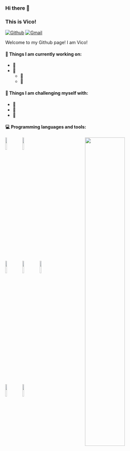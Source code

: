 ### Hi there 👋
### This is Vico!

[![Github](https://img.shields.io/badge/-Github-000?style=flat&logo=Github&logoColor=white)](https://github.com/vicoooo26)
[![Gmail](https://img.shields.io/badge/-Gmail-c14438?style=flat&logo=Gmail&logoColor=white)](mailto:vicochu24826@gmail.com)

Welcome to my Github page! I am Vico!  


#### 🔭 Things I am currently working on:
- 🌱
- 🌱 
	- 🌱 
	- 🌱 

#### :muscle: Things I am challenging myself with:
- 🌱 
- 🌱 
- 🌱 

#### :computer: Programming languages and tools:
<p>
	<img width="50%" align="right" src="https://github-readme-stats.vercel.app/api?username=vicoooo26&show_icons=true&hide_border=true" />

<code><img width="10%" src="https://www.vectorlogo.zone/logos/golang/golang-ar21.svg"></code>
<code><img width="10%" src="https://www.vectorlogo.zone/logos/typescriptlang/typescriptlang-ar21.svg"></code>
<br />
<code><img width="10%" src="https://www.vectorlogo.zone/logos/docker/docker-ar21.svg"></code>
<code><img width="10%" src="https://www.vectorlogo.zone/logos/kubernetes/kubernetes-ar21.svg"></code>
<code><img width="10%" src="https://www.vectorlogo.zone/logos/istioio/istioio-ar21.svg"></code>
<br />
<code><img width="10%" src="https://www.vectorlogo.zone/logos/git-scm/git-scm-ar21.svg"></code>
<code><img width="10%" src="https://www.vectorlogo.zone/logos/vim/vim-ar21.svg"></code>


</p>

